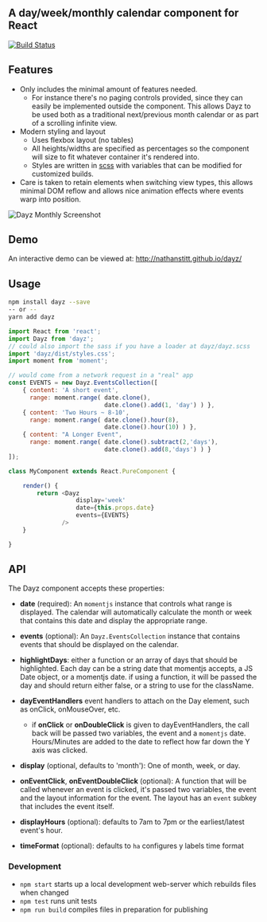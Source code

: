 ## A day/week/monthly calendar component for React

[![Build Status](https://travis-ci.org/nathanstitt/dayz.svg?branch=master)](https://travis-ci.org/nathanstitt/dayz)

## Features
* Only includes the minimal amount of features needed.
    * For instance there's no paging controls provided, since they can easily be implemented outside the component.  This allows Dayz to be used both as a traditional next/previous month calendar or as part of a scrolling infinite view.
* Modern styling and layout
    * Uses flexbox layout (no tables)
    * All heights/widths are specified as percentages so the component will size to fit whatever container it's rendered into.
    * Styles are written in [scss](dayz.scss) with variables that can be modified for customized builds.
* Care is taken to retain elements when switching view types, this allows minimal DOM reflow and allows nice animation effects where events warp into position.

![Dayz Monthly Screenshot](http://nathanstitt.github.io/dayz/dayz-weekly-screenshot.png)

## Demo

An interactive demo can be viewed at: http://nathanstitt.github.io/dayz/


## Usage

```bash
npm install dayz --save
-- or --
yarn add dayz
```

```js
import React from 'react';
import Dayz from 'dayz';
// could also import the sass if you have a loader at dayz/dayz.scss
import 'dayz/dist/styles.css';
import moment from 'moment';

// would come from a network request in a "real" app
const EVENTS = new Dayz.EventsCollection([
    { content: 'A short event',
      range: moment.range( date.clone(),
                           date.clone().add(1, 'day') ) },
    { content: 'Two Hours ~ 8-10',
      range: moment.range( date.clone().hour(8),
                           date.clone().hour(10) ) },
    { content: "A Longer Event",
      range: moment.range( date.clone().subtract(2,'days'),
                           date.clone().add(8,'days') ) }
]);

class MyComponent extends React.PureComponent {

    render() {
        return <Dayz
                   display='week'
                   date={this.props.date}
                   events={EVENTS}
               />
    }

}
```

## API

The Dayz component accepts these properties:

 * **date** (required):     An `momentjs` instance that controls what range is displayed. The calendar will automatically calculate the month or week that contains this date and display the appropriate range.
 * **events** (optional):  An `Dayz.EventsCollection` instance that contains events that should be displayed on the calendar.
 * **highlightDays**:  either a function or an array of days that should be highlighted.  Each day can be a string date that momentjs accepts, a JS Date object, or a momentjs date.  if using a function, it will be passed the day and should return either false, or a string to use for the className.
 * **dayEventHandlers** event handlers to attach on the Day element, such as onClick, onMouseOver, etc.
   * if **onClick** or **onDoubleClick** is given to dayEventHandlers, the call back will be passed two variables, the event and a `momentjs` date.  Hours/Minutes are added to the date to reflect how far down the Y axis was clicked.
 * **display** (optional, defaults to 'month'):  One of month, week, or day.

 * **onEventClick**, **onEventDoubleClick** (optional): A function that will be called whenever an event is clicked, it's passed two variables, the event and the layout information for the event.  The layout has an `event` subkey that includes the event itself.
 * **displayHours** (optional): defaults to 7am to 7pm or the earliest/latest event's hour.
 * **timeFormat** (optional): defaults to `ha` configures y labels time format

### Development

- `npm start` starts up a local development web-server which rebuilds files when changed
- `npm test` runs unit tests
- `npm run build` compiles files in preparation for publishing
